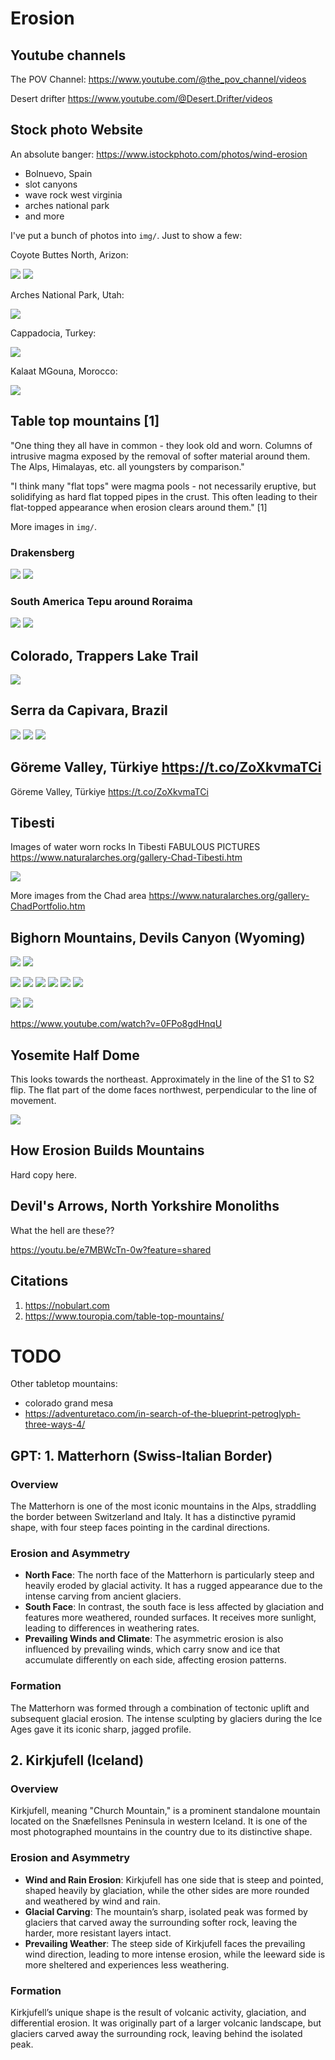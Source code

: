 # Erosion

## Youtube channels

The POV Channel:
https://www.youtube.com/@the_pov_channel/videos

Desert drifter https://www.youtube.com/@Desert.Drifter/videos

## Stock photo Website

An absolute banger: https://www.istockphoto.com/photos/wind-erosion
- Bolnuevo, Spain
- slot canyons
- wave rock west virginia
- arches national park
- and more

I've put a bunch of photos into `img/`. Just to show a few:

Coyote Buttes North, Arizon:

![](img/coyote-buttes-north-arizona.jpg)
![](img/vermillion-cliffs-arizona.jpg)

Arches National Park, Utah:

![](img/arches-national-park-utah.jpg)

Cappadocia, Turkey:

![](img/cappadocia-turkey.jpg)

Kalaat MGouna, Morocco:

![](img/kalaat-mgouna.jpg)

## Table top mountains [1]

"One thing they all have in common - they look old and worn. Columns of intrusive magma exposed by the removal of softer material around them. The Alps, Himalayas, etc. all youngsters by comparison."

"I think many "flat tops" were magma pools - not necessarily eruptive, but solidifying as hard flat topped pipes in the crust. This often leading to their flat-topped appearance when erosion clears around them." [1]

More images in `img/`.

### Drakensberg

![](img/drakens1.jpg)
![](img/drakens2.jpg)

### South America Tepu around Roraima

![](img/tepu1.jpg)
![](img/tepu2.jpg)

## Colorado, Trappers Lake Trail

![](img/trappers-lake-trail.jpg)

## Serra da Capivara, Brazil

![](img/capivara1.png)
![](img/capivara2.jpg)
![](img/capivara3.jpg)

## Göreme Valley, Türkiye https://t.co/ZoXkvmaTCi

Göreme Valley, Türkiye https://t.co/ZoXkvmaTCi

## Tibesti

Images  of water worn rocks  In Tibesti  FABULOUS PICTURES    https://www.naturalarches.org/gallery-Chad-Tibesti.htm

![](img/tibesti.jpg)

More images from  the Chad area    https://www.naturalarches.org/gallery-ChadPortfolio.htm

## Bighorn Mountains, Devils Canyon (Wyoming)

![](img/bighorn-mountains.jpg)
![](img/bighorn-mountains2.png)

![](img/bighorn1.png)
![](img/bighorn2.png)
![](img/bighorn3.png)
![](img/bighorn4.png)
![](img/bighorn5.png)
![](img/bighorn6.png)

![](img/devils-canyon.jpg)
![](img/devils-canyon2.jpg)

https://www.youtube.com/watch?v=0FPo8gdHnqU

## Yosemite Half Dome

This looks towards the northeast. Approximately in the line of the S1 to S2 flip. The flat part of the dome faces northwest, perpendicular to the line of movement.

![](img/halfdome-glacier-point.jpg)

## How Erosion Builds Mountains

Hard copy here.

## Devil's Arrows, North Yorkshire Monoliths

What the hell are these?? 

https://youtu.be/e7MBWcTn-0w?feature=shared

## Citations

1. https://nobulart.com
2. https://www.touropia.com/table-top-mountains/

# TODO

Other tabletop mountains:
- colorado grand mesa
- https://adventuretaco.com/in-search-of-the-blueprint-petroglyph-three-ways-4/

## GPT: 1. Matterhorn (Swiss-Italian Border)

### Overview
The Matterhorn is one of the most iconic mountains in the Alps, straddling the border between Switzerland and Italy. It has a distinctive pyramid shape, with four steep faces pointing in the cardinal directions.

### Erosion and Asymmetry
- **North Face**: The north face of the Matterhorn is particularly steep and heavily eroded by glacial activity. It has a rugged appearance due to the intense carving from ancient glaciers.
- **South Face**: In contrast, the south face is less affected by glaciation and features more weathered, rounded surfaces. It receives more sunlight, leading to differences in weathering rates.
- **Prevailing Winds and Climate**: The asymmetric erosion is also influenced by prevailing winds, which carry snow and ice that accumulate differently on each side, affecting erosion patterns.

### Formation
The Matterhorn was formed through a combination of tectonic uplift and subsequent glacial erosion. The intense sculpting by glaciers during the Ice Ages gave it its iconic sharp, jagged profile.

## 2. Kirkjufell (Iceland)

### Overview
Kirkjufell, meaning "Church Mountain," is a prominent standalone mountain located on the Snæfellsnes Peninsula in western Iceland. It is one of the most photographed mountains in the country due to its distinctive shape.

### Erosion and Asymmetry
- **Wind and Rain Erosion**: Kirkjufell has one side that is steep and pointed, shaped heavily by glaciation, while the other sides are more rounded and weathered by wind and rain.
- **Glacial Carving**: The mountain’s sharp, isolated peak was formed by glaciers that carved away the surrounding softer rock, leaving the harder, more resistant layers intact.
- **Prevailing Weather**: The steep side of Kirkjufell faces the prevailing wind direction, leading to more intense erosion, while the leeward side is more sheltered and experiences less weathering.

### Formation
Kirkjufell’s unique shape is the result of volcanic activity, glaciation, and differential erosion. It was originally part of a larger volcanic landscape, but glaciers carved away the surrounding rock, leaving behind the isolated peak.

